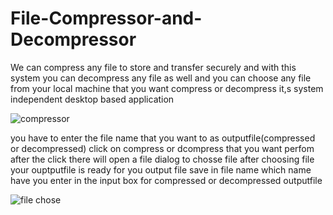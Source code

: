 # File-Compressor-and-Decompressor
We can compress any file to store and transfer securely and with this system you can decompress any file as well and  you can choose any file from your local machine that you want compress or decompress
it,s system independent desktop based application

![compressor](https://user-images.githubusercontent.com/117879907/206918565-d01dd8d8-7dda-4222-a69a-aa261be2f3f8.png)


you have to enter the file name that you want to as outputfile(compressed or decompressed)
click on compress or dcompress that you want perfom 
after the click there will open a file dialog to chosse file
after choosing file your ouptputfile is ready for you
output file save in file name which name have you enter in the input box for compressed or decompressed outputfile


![file chose](https://user-images.githubusercontent.com/117879907/206919025-61778b4d-226f-4872-8fee-4b64679a265f.png)


